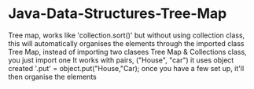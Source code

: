 # Java-Data-Structures-Tree-Map
Tree map, works like 'collection.sort()' but without using collection class, this will automatically organises the elements through the imported class Tree Map, instead of importing two clasees Tree Map & Collections class, you just import one
It works with pairs, ("House", "car") it uses object created '.put' = object.put("House,"Car);
once you have a few set up, it'll then organise the elements
